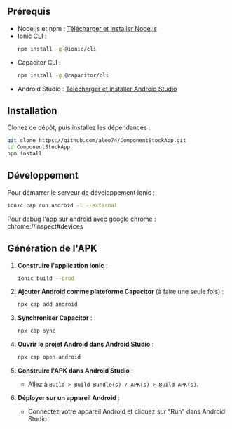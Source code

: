 ## Prérequis

- Node.js et npm : [Télécharger et installer Node.js](https://nodejs.org/)
- Ionic CLI : 
    ```bash
    npm install -g @ionic/cli
    ```
- Capacitor CLI :
    ```bash
    npm install -g @capacitor/cli
    ```
- Android Studio : [Télécharger et installer Android Studio](https://developer.android.com/studio)

## Installation

Clonez ce dépôt, puis installez les dépendances :

```bash
git clone https://github.com/aleo74/ComponentStockApp.git
cd ComponentStockApp
npm install
```

## Développement
Pour démarrer le serveur de développement Ionic :
```bash
ionic cap run android -l --external
```

Pour debug l'app sur android avec google chrome :
chrome://inspect#devices


## Génération de l'APK
1. **Construire l'application Ionic** :
    ```bash
    ionic build --prod
    ```

2. **Ajouter Android comme plateforme Capacitor** (à faire une seule fois) :
    ```bash
    npx cap add android
    ```

3. **Synchroniser Capacitor** :
    ```bash
    npx cap sync
    ```

4. **Ouvrir le projet Android dans Android Studio** :
    ```bash
    npx cap open android
    ```

5. **Construire l'APK dans Android Studio** :
    - Allez à `Build > Build Bundle(s) / APK(s) > Build APK(s)`.

6. **Déployer sur un appareil Android** :
    - Connectez votre appareil Android et cliquez sur "Run" dans Android Studio.